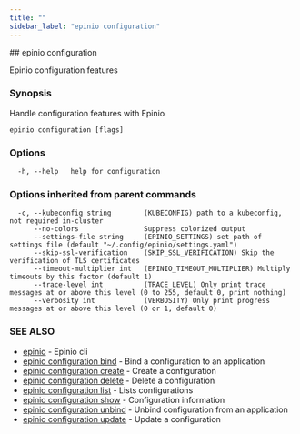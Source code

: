 ```yaml
---
title: ""
sidebar_label: "epinio configuration"
---
```


<head>
  <link rel="canonical" href="https://docs.epinio.io/references/commands/cli/configuration/epinio_configuration"/>
</head>
## epinio configuration

Epinio configuration features

### Synopsis

Handle configuration features with Epinio

```
epinio configuration [flags]
```

### Options

```
  -h, --help   help for configuration
```

### Options inherited from parent commands

```
  -c, --kubeconfig string        (KUBECONFIG) path to a kubeconfig, not required in-cluster
      --no-colors                Suppress colorized output
      --settings-file string     (EPINIO_SETTINGS) set path of settings file (default "~/.config/epinio/settings.yaml")
      --skip-ssl-verification    (SKIP_SSL_VERIFICATION) Skip the verification of TLS certificates
      --timeout-multiplier int   (EPINIO_TIMEOUT_MULTIPLIER) Multiply timeouts by this factor (default 1)
      --trace-level int          (TRACE_LEVEL) Only print trace messages at or above this level (0 to 255, default 0, print nothing)
      --verbosity int            (VERBOSITY) Only print progress messages at or above this level (0 or 1, default 0)
```

### SEE ALSO

* [epinio](../epinio.md)	 - Epinio cli
* [epinio configuration bind](./epinio_configuration_bind.md)	 - Bind a configuration to an application
* [epinio configuration create](./epinio_configuration_create.md)	 - Create a configuration
* [epinio configuration delete](./epinio_configuration_delete.md)	 - Delete a configuration
* [epinio configuration list](./epinio_configuration_list.md)	 - Lists configurations
* [epinio configuration show](./epinio_configuration_show.md)	 - Configuration information
* [epinio configuration unbind](./epinio_configuration_unbind.md)	 - Unbind configuration from an application
* [epinio configuration update](./epinio_configuration_update.md)	 - Update a configuration


